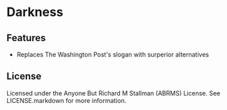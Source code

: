 # Darkness

## Features
* Replaces The Washington Post's slogan with surperior alternatives


## License
Licensed under the Anyone But Richard M Stallman (ABRMS) License. See LICENSE.markdown for more information.
